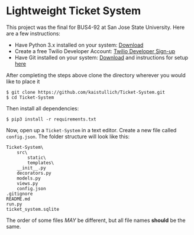 # Lightweight Ticket System

This project was the final for BUS4-92 at San Jose State University. Here are a few instructions:
 
* Have Python 3.x installed on your system: [Download](https://www.python.org/downloads/)   
 * Create a free Twilio Developer Account: [Twilio Developer Sign-up](https://www.twilio.com/try-twilio)
 * Have Git installed on your system: [Download](https://git-scm.com/downloads) and instructions for setup [here](https://git-scm.com/book/en/v2)

After completing the steps above clone the directory wherever you would like to place it

```
$ git clone https://github.com/kaistullich/Ticket-System.git
$ cd Ticket-System
```

Then install all dependencies:

`$ pip3 install -r requirements.txt`

Now, open up a `Ticket-System` in a text editor. Create a new file called `config.json`. The folder structure will look like this:

```
Ticket-System\
    src\
        static\
        templates\
    __init__.py
    decorators.py
    models.py
    views.py
    config.json
.gitignore
README.md
run.py
ticket_system.sqlite

```

The order of some files _MAY_ be different, but all file names **should** be the same.